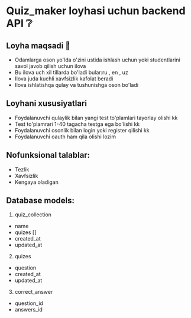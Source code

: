 # Quiz_maker loyhasi uchun backend API ❔

## Loyha maqsadi 🎯
- Odamlarga oson yo'lda o'zini ustida ishlash uchun yoki studentlarini savol javob qilish uchun ilova
- Bu ilova uch xil tillarda bo'ladi bular:ru , en , uz
- Ilova juda kuchli xavfsizlik kafolat beradi
- Ilova ishlatishqa qulay va tushunishga oson bo'ladi

## Loyhani xususiyatlari
- Foydalanuvchi qulaylik bilan yangi test to'plamlari tayorlay olishi kk
- Test to'plamrari 1-40 tagacha testga ega bo'lishi kk
- Foydalanuvchi osonlik bilan login yoki register qilishi kk 
- Foydalanuvchi oauth ham qila olishi lozim 

## Nofunksional talablar:
- Tezlik
- Xavfsizlik
- Kengaya oladigan


## Database models:

1. quiz_collection
  - name
  - quizes []
  - created_at
  - updated_at

2. quizes
  - question
  - created_at
  - updated_at

3. correct_answer
  - question_id
  - answers_id  